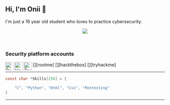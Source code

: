 ## Hi, I'm Onii 👋

I'm just a 16 year old student who loves to practice cybersecurity. <br>

<p align="center">
    <img src="/home/oni/github/banner.gif">
</p>
<br>

### Security platform accounts

[<img align="left" alt="Root-me" width="26px" src="https://www.google.com/url?sa=i&url=https%3A%2F%2Fwww.root-me.org%2F&psig=AOvVaw3MCq3_e2KsWsbPFmfjn_KY&ust=1633442917979000&source=images&cd=vfe&ved=0CAkQjRxqFwoTCNjG1Zn3sPMCFQAAAAAdAAAAABAD" />][rootme]
[<img align="left" alt="HackTheBox" width="26px" src="https://www.google.com/url?sa=i&url=https%3A%2F%2Fwww.glassdoor.com%2FOverview%2FWorking-at-Hack-The-Box-EI_IE3278909.11%2C23.htm&psig=AOvVaw1x4dBvA39XcAjkvb6rETjv&ust=1633442938893000&source=images&cd=vfe&ved=0CAkQjRxqFwoTCODquKP3sPMCFQAAAAAdAAAAABAD" />][hackthebox]
[<img align="left" alt="TryHackMe" width="26px" src="https://www.google.com/url?sa=i&url=https%3A%2F%2Ftryhackme.com%2F&psig=AOvVaw3pr4ubiAo3UC8EHVqurlQ9&ust=1633442960463000&source=images&cd=vfe&ved=0CAkQjRxqFwoTCJiiuq33sPMCFQAAAAAdAAAAABAD" />][tryhackme]

---

```c
const char *Skills[256] = {

    "C", "Python", "Html", "Css", "Pentesting"
}
```

---
